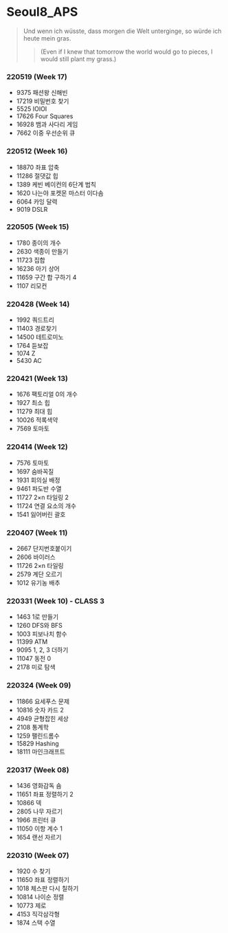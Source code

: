 # Seoul8_APS

> Und wenn ich wüsste, dass morgen die Welt unterginge, so würde ich heute mein gras.
>
> > (Even if I knew that tomorrow the world would go to pieces, I would still plant my grass.)

### 220519 (Week 17) 

- 9375  패션왕 신해빈
- 17219 비밀번호 찾기
- 5525  IOIOI
- 17626 Four Squares
- 16928 뱀과 사다리 게임
- 7662  이중 우선순위 큐

### 220512 (Week 16) 

- 18870 좌표 압축
- 11286 절댓값 힙
- 1389  케빈 베이컨의 6단계 법칙
- 1620  나는야 포켓몬 마스터 이다솜
- 6064  카잉 달력
- 9019  DSLR

###  220505 (Week 15) 

- 1780  종이의 개수
- 2630  색종이 만들기
- 11723 집합
- 16236 아기 상어
- 11659 구간 합 구하기 4
- 1107  리모컨

### 220428 (Week 14) 

- 1992	쿼드트리
- 11403	경로찾기
- 14500	테트로미노
- 1764	듣보잡
- 1074	Z
- 5430	AC

### 220421 (Week 13) 

- 1676 팩토리얼 0의 개수
- 1927 최소 힙
- 11279 최대 힙
- 10026 적록색약
- 7569 토마토

### 220414 (Week 12) 

- 	7576	토마토
- 1697	숨바꼭질
- 1931	회의실 배정
- 9461	파도반 수열
- 11727	2×n 타일링 2
- 11724	연결 요소의 개수
- 1541	잃어버린 괄호

### 220407 (Week 11) 

- 2667	단지번호붙이기
- 2606	바이러스
- 11726	2×n 타일링
- 2579	계단 오르기
- 1012	유기농 배추

### 220331 (Week 10) - CLASS 3

- 1463	1로 만들기
- 1260	DFS와 BFS
- 1003	피보나치 함수
- 11399	ATM
- 9095	1, 2, 3 더하기
- 11047	동전 0
- 2178	미로 탐색

### 220324 (Week 09)

- 11866 	요세푸스 문제
- 10816	숫자 카드 2
- 4949	균형잡힌 세상
- 2108	통계학
- 1259	팰린드롬수
- 15829	Hashing
- 18111	마인크래프트

### 220317 (Week 08)

- 1436	영화감독 숌	
- 11651	좌표 정렬하기 2	
- 10866	덱
- 2805	나무 자르기	
- 1966	프린터 큐	
- 11050	이항 계수 1	
- 1654	랜선 자르기

### 220310  (Week 07)

- 1920 	수 찾기	
- 11650 	좌표 정렬하기
- 1018	체스판 다시 칠하기	
- 10814	나이순 정렬	
- 10773	제로	
- 4153	직각삼각형	
- 1874	스택 수열



